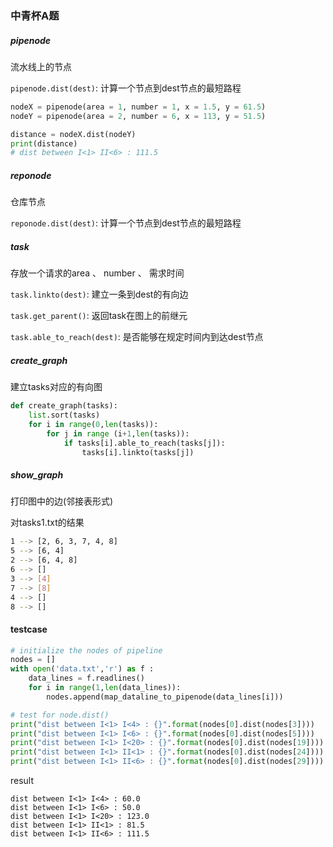 ### 中青杯A题



##### pipenode

流水线上的节点

`pipenode.dist(dest)`: 计算一个节点到dest节点的最短路程

```python
nodeX = pipenode(area = 1, number = 1, x = 1.5, y = 61.5)
nodeY = pipenode(area = 2, number = 6, x = 113, y = 51.5)

distance = nodeX.dist(nodeY)
print(distance)
# dist between I<1> II<6> : 111.5
```



##### reponode

仓库节点

`reponode.dist(dest)`: 计算一个节点到dest节点的最短路程



##### task

存放一个请求的area 、 number 、 需求时间

`task.linkto(dest)`: 建立一条到dest的有向边

`task.get_parent()`: 返回task在图上的前继元

`task.able_to_reach(dest)`: 是否能够在规定时间内到达dest节点



##### create_graph

建立tasks对应的有向图

```python
def create_graph(tasks):
    list.sort(tasks)
    for i in range(0,len(tasks)):
        for j in range (i+1,len(tasks)):
            if tasks[i].able_to_reach(tasks[j]):
                tasks[i].linkto(tasks[j])
```



##### show_graph

打印图中的边(邻接表形式)

对tasks1.txt的结果

```sh
1 --> [2, 6, 3, 7, 4, 8]
5 --> [6, 4]
2 --> [6, 4, 8]
6 --> []
3 --> [4]
7 --> [8]
4 --> []
8 --> []
```





#### testcase

```python
# initialize the nodes of pipeline
nodes = []
with open('data.txt','r') as f :
    data_lines = f.readlines()
    for i in range(1,len(data_lines)):
        nodes.append(map_dataline_to_pipenode(data_lines[i]))

# test for node.dist() 
print("dist between I<1> I<4> : {}".format(nodes[0].dist(nodes[3])))
print("dist between I<1> I<6> : {}".format(nodes[0].dist(nodes[5])))
print("dist between I<1> I<20> : {}".format(nodes[0].dist(nodes[19])))
print("dist between I<1> II<1> : {}".format(nodes[0].dist(nodes[24])))
print("dist between I<1> II<6> : {}".format(nodes[0].dist(nodes[29])))
```

result

```shell
dist between I<1> I<4> : 60.0
dist between I<1> I<6> : 50.0  
dist between I<1> I<20> : 123.0
dist between I<1> II<1> : 81.5 
dist between I<1> II<6> : 111.5
```

